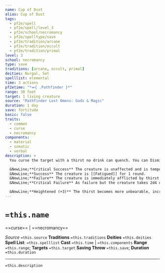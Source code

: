 ```yaml
---
name: Cup of Dust
alias: Cup of Dust
tags:
  - pf2e/spell
  - pf2e/spell/level_3
  - pf2e/school/necromancy
  - pf2e/spelltype/save
  - pf2e/tradition/arcane
  - pf2e/tradition/occult
  - pf2e/tradition/primal
level: 3
school: necromancy
type: save
traditions: [arcane, occult, primal]
deities: Nurgal, Set
spelllist: elemental
time: 3 actions
pf2etime: "*⬽{ .Pathfinder }*"
range: 30 feet
target: 1 living creature
source: "Pathfinder Lost Omens: Gods & Magic"
duration: 1 day
save: fortitude
basic: false
traits:
  - common
  - curse
  - necromancy
components:
  - material
  - somatic
  - verbal
description: >
  You curse the target with a thirst no drink can quench. You can Dismiss the spell. The target must attempt a Fortitude save.

  &NewLine;**Critical Success** The creature is unaffected and is temporarily immune for 1 hour.
  &NewLine;**Success** The creature is [[Fatigued]] for 1 round.
  &NewLine;**Failure** The creature is immediately afflicted by thirst as if it hadn't had a drink in days. It becomes Fatigued and takes 1d4 damage each hour that can't be healed until it quenches its thirst. No amount of drinking can quench the creature's thirst during the spell's duration.
  &NewLine;**Critical Failure** As failure but the creature takes 2d4 damage each hour, twice as much as usual for thirst.

  &NewLine;**Heightened (+3)** The thirst becomes more unbearable, increasing the damage each hour by 1d4, or by 2d4 on a critical failure.
---
```

# `=this.name`
==curse== | ==necromancy==

*Source* `=this.source`
**Traditions** `=this.traditions`
**Deities** `=this.deities`
**Spell List**: `=this.spelllist`
**Cast** `=this.time` | `=this.components`
**Range** `=this.range`; **Targets** `=this.target`
**Saving Throw** `=this.save`; **Duration** `=this.duration`

***
`=this.description`